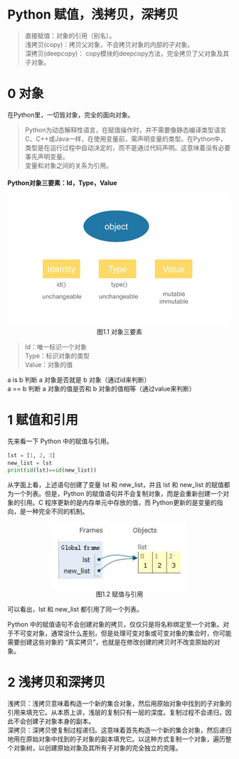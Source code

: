 Python 赋值，浅拷贝，深拷贝
=========================

> 直接赋值：对象的引用（别名）。    
> 浅拷贝(copy)：拷贝父对象，不会拷贝对象的内部的子对象。    
> 深拷贝(deepcopy)： copy模块的deepcopy方法，完全拷贝了父对象及其子对象。    

# 0 对象

在Python里，一切皆对象，完全的面向对象。  
> Python为动态解释性语言，在赋值操作时，并不需要像静态编译类型语言C、C++或Java一样，在使用变量前，需声明变量的类型。在Python中，类型是在运行过程中自动决定的，而不是通过代码声明。这意味着没有必要事先声明变量。  
> 变量和对象之间的关系为引用。  

#### Python对象三要素：Id，Type，Value
<div align=center>
<img width="500" src="img/1.1.jpg"/>
</div>
<div align=center>图1.1 对象三要素</div>

> Id：唯一标识一个对象   
> Type：标识对象的类型  
> Value：对象的值  

a is b 判断 a 对象是否就是 b 对象（通过id来判断）   
a == b 判断 a 对象的值是否和 b 对象的值相等（通过value来判断）     


# 1 赋值和引用
先来看一下 Python 中的赋值与引用。

``` python
lst = [1, 2, 3]
new_list = lst
print(id(lst)==id(new_list))
```
从字面上看，上述语句创建了变量 lst 和 new_list，并且 lst 和 new_list 的赋值都为一个列表。但是，Python 的赋值语句并不会复制对象，而是会重新创建一个对象的引用。C 程序更新的是内存单元中存放的值，而 Python更新的是变量的指向，是一种完全不同的机制。
<div align=center>
<img width="300" src="img/1.2.jpg"/>
</div>
<div align=center>图1.2 赋值与引用</div>

可以看出，lst 和 new_list 都引用了同一个列表。

 

Python 中的赋值语句不会创建对象的拷贝，仅仅只是将名称绑定至一个对象。对于不可变对象，通常没什么差别，但是处理可变对象或可变对象的集合时，你可能需要创建这些对象的 “真实拷贝”，也就是在修改创建的拷贝时不改变原始的对象。

# 2 浅拷贝和深拷贝

浅拷贝：浅拷贝意味着构造一个新的集合对象，然后用原始对象中找到的子对象的引用来填充它。从本质上讲，浅层的复制只有一层的深度。复制过程不会递归，因此不会创建子对象本身的副本。    
深拷贝：深拷贝使复制过程递归。这意味着首先构造一个新的集合对象，然后递归地用在原始对象中找到的子对象的副本填充它。以这种方式复制一个对象，遍历整个对象树，以创建原始对象及其所有子对象的完全独立的克隆。

